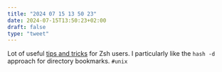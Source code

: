 ```yaml
---
title: "2024 07 15 13 50 23"
date: 2024-07-15T13:50:23+02:00
draft: false
type: "tweet"
---
```


Lot of useful [tips and tricks](https://www.arp242.net/zshrc.html) for Zsh users. I particularly like the `hash -d` approach for directory bookmarks. `#unix`
